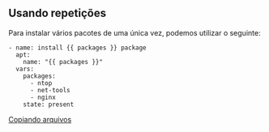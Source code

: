 ## Usando repetições

Para instalar vários pacotes de uma única vez, podemos utilizar o seguinte:

```shell
- name: install {{ packages }} package
  apt:
    name: "{{ packages }}"
  vars:
    packages:
      - ntop
      - net-tools
      - nginx
    state: present
```

[Copiando arquivos](copy.md)